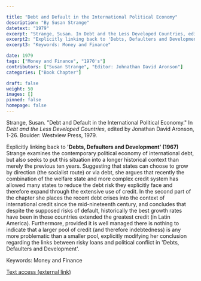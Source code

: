 ```yaml
---

title: "Debt and Default in the International Political Economy"
description: "By Susan Strange"
datetext: "1979"
excerpt: "Strange, Susan. In Debt and the Less Developed Countries, edited by Jonathan David Aronson, 7-26. Boulder: Westview Press, 1979."
excerpt2: "Explicitly linking back to 'Debts, Defaulters and Development' (1967) Strange examines the contemporary political economy of international debt, but also seeks to put this situation into a longer historical context than merely the previous ten years. Suggesting that states can choose to grow by direction (the socialist route) or via debt, she argues that recently the combination of the welfare state and more complex credit system has allowed many states to reduce the debt risk they explicitly face and therefore expand through the extensive use of credit. In the second part of the chapter she places the recent debt crises into the context of international credit since the mid-nineteenth century, and concludes that despite the supposed risks of default, historically the best growth rates have been in those countries extended the greatest credit (in Latin America). Furthermore, provided it is well managed there is nothing to indicate that a larger pool of credit (and therefore indebtedness) is any more problematic than a smaller pool, explicitly modifying her conclusion regarding the links between risky loans and political conflict in 'Debts, Defaulters and Development'."
excerpt3: "Keywords: Money and Finance"

date: 1979
tags: ["Money and Finance", "1970's"]
contributors: ["Susan Strange", "Editor: Johnathan David Aronson"]
categories: ["Book Chapter"]

draft: false
weight: 50
images: []
pinned: false
homepage: false
---
```


Strange, Susan. "Debt and Default in the International Political Economy." In *Debt and the Less Developed Countries*, edited by Jonathan David Aronson, 1-26. Boulder: Westview Press, 1979.

Explicitly linking back to **'Debts, Defaulters and Development' (1967)** Strange examines the contemporary political economy of international debt, but also seeks to put this situation into a longer historical context than merely the previous ten years. Suggesting that states can choose to grow by direction (the socialist route) or via debt, she argues that recently the combination of the welfare state and more complex credit system has allowed many states to reduce the debt risk they explicitly face and therefore expand through the extensive use of credit. In the second part of the chapter she places the recent debt crises into the context of international credit since the mid-nineteenth century, and concludes that despite the supposed risks of default, historically the best growth rates have been in those countries extended the greatest credit (in Latin America). Furthermore, provided it is well managed there is nothing to indicate that a larger pool of credit (and therefore indebtedness) is any more problematic than a smaller pool, explicitly modifying her conclusion regarding the links between risky loans and political conflict in 'Debts, Defaulters and Development'.

Keywords: Money and Finance

[Text access (external link)](https://www.worldcat.org/title/1089966448)
